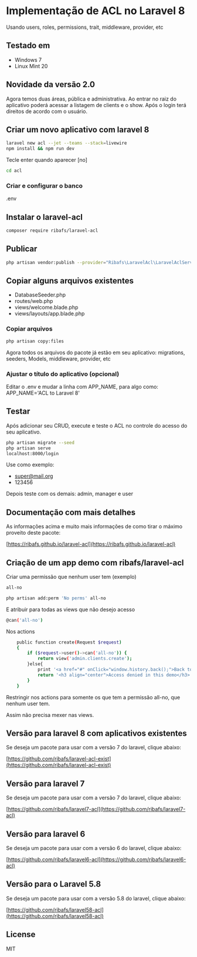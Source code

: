 # Implementação de ACL no Laravel 8
Usando users, roles, permissions, trait, middleware, provider, etc

## Testado em
- Windows 7
- Linux Mint 20

## Novidade da versão 2.0

Agora temos duas áreas, pública e administrativa. Ao entrar no raiz do aplicativo poderá acessar a listagem de clients e o show. Após o login terá direitos de acordo com o usuário.

## Criar um novo aplicativo com laravel 8
```bash
laravel new acl --jet --teams --stack=livewire
npm install && npm run dev
```
Tecle enter quando aparecer [no]
```bash
cd acl
```

### Criar e configurar o banco
.env


## Instalar o laravel-acl
```bash
composer require ribafs/laravel-acl
```

## Publicar
```bash
php artisan vendor:publish --provider="Ribafs\LaravelAcl\LaravelAclServiceProvider"
```
## Copiar alguns arquivos existentes

- DatabaseSeeder.php
- routes/web.php
- views/welcome.blade.php
- views/layouts/app.blade.php

### Copiar arquivos
```bash
php artisan copy:files
```
Agora todos os arquivos do pacote já estão em seu aplicativo: migrations, seeders, Models, middleware, provider, etc

### Ajustar o título do aplicativo (opcional)
Editar o .env e mudar a linha com APP_NAME, para algo como: APP_NAME='ACL to Laravel 8'

## Testar

Após adicionar seu CRUD, execute e teste o ACL no controle do acesso do seu aplicativo.
```bash
php artisan migrate --seed
php artisan serve
localhost:8000/login
```
Use como exemplo:

- super@mail.org
- 123456

Depois teste com os demais: admin, manager e user

## Documentação com mais detalhes

As informações acima e muito mais informações de como tirar o máximo proveito deste pacote:

[https://ribafs.github.io/laravel-acl](https://ribafs.github.io/laravel-acl)

## Criação de um app demo com ribafs/laravel-acl

Criar uma permissão que nenhum user tem (exemplo)
```bash
all-no

php artisan add:perm 'No perms' all-no 
```

E atribuir para todas as views que não desejo acesso
```bash
@can('all-no')
```
Nos actions
```bash
    public function create(Request $request)
    {
        if ($request->user()->can('all-no')) {
            return view('admin.clients.create');
        }else{
            print '<a href="#" onClick="window.history.back();">Back to app</a>';
            return '<h3 align="center">Access denied in this demo</h3>';
        }
    }
```
Restringir nos actions para somente os que tem a permissão all-no, que nenhum user tem.

Assim não precisa mexer nas views.

## Versão para laravel 8 com aplicativos existentes

Se deseja um pacote para usar com a versão 7 do laravel, clique abaixo:

[https://github.com/ribafs/laravel-acl-exist](https://github.com/ribafs/laravel-acl-exist)

## Versão para laravel 7

Se deseja um pacote para usar com a versão 7 do laravel, clique abaixo:

[https://github.com/ribafs/laravel7-acl](https://github.com/ribafs/laravel7-acl)

## Versão para laravel 6

Se deseja um pacote para usar com a versão 6 do laravel, clique abaixo:

[https://github.com/ribafs/laravel6-acl](https://github.com/ribafs/laravel6-acl)

## Versão para o Laravel 5.8

Se deseja um pacote para usar com a versão 5.8 do laravel, clique abaixo:

[https://github.com/ribafs/laravel58-acl](https://github.com/ribafs/laravel58-acl)

## License

MIT

